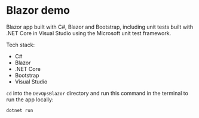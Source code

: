# Blazor demo

Blazor app built with C#, Blazor and Bootstrap, including unit tests built with .NET Core in Visual Studio using the Microsoft unit test framework.

Tech stack:

- C#
- Blazor
- .NET Core
- Bootstrap
- Visual Studio

`cd` into the `DevOpsBlazor` directory and run this command in the terminal to run the app locally:

`dotnet run`
